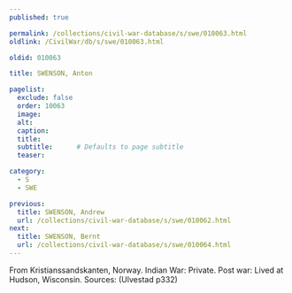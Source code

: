```yaml
---
published: true

permalink: /collections/civil-war-database/s/swe/010063.html
oldlink: /CivilWar/db/s/swe/010063.html

oldid: 010063

title: SWENSON, Anton

pagelist:
  exclude: false
  order: 10063
  image: 
  alt:
  caption:
  title:
  subtitle:      # Defaults to page subtitle
  teaser:

category: 
  - S 
  - SWE

previous:
  title: SWENSON, Andrew
  url: /collections/civil-war-database/s/swe/010062.html  
next:
  title: SWENSON, Bernt
  url: /collections/civil-war-database/s/swe/010064.html   
---
```

From Kristianssandskanten, Norway. Indian War: Private. Post war: Lived at Hudson, Wisconsin. Sources: (Ulvestad p332)